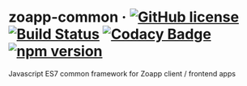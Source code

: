 # zoapp-common &middot; [![GitHub license](https://img.shields.io/badge/license-MIT-blue.svg)](https://github.com/zoapp/common/blob/master/LICENSE) [![Build Status](https://travis-ci.org/Zoapp/common.svg?branch=master)](https://travis-ci.org/Zoapp/common) [![Codacy Badge](https://api.codacy.com/project/badge/Grade/d3c3bb8595344c6eb4641fdb191d1ff1)](https://www.codacy.com/app/zoapp/common?utm_source=github.com&amp;utm_medium=referral&amp;utm_content=Zoapp/common&amp;utm_campaign=Badge_Grade) [![npm version](https://badge.fury.io/js/zoapp-common.svg)](https://badge.fury.io/js/zoapp-common)
Javascript ES7 common framework for Zoapp client / frontend apps
